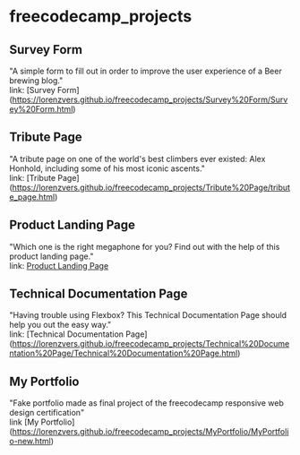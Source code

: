 # freecodecamp_projects

## Survey Form
"A simple form to fill out in order to improve the user experience of a Beer brewing blog."<br>
link: [Survey Form] (https://lorenzvers.github.io/freecodecamp_projects/Survey%20Form/Survey%20Form.html)

## Tribute Page
"A tribute page on one of the world's best climbers ever existed: Alex Honhold, including some of his most iconic ascents."<br>
link: [Tribute Page] (https://lorenzvers.github.io/freecodecamp_projects/Tribute%20Page/tribute_page.html)

## Product Landing Page 
"Which one is the right megaphone for you? Find out with the help of this product landing page."<br>
link: [Product Landing Page](https://lorenzvers.github.io/freecodecamp_projects/Product%20Landing%20Page/productlandingpage.html)

## Technical Documentation Page
"Having trouble using Flexbox? This Technical Documentation Page should help you out the easy way."<br>
link: [Technical Documentation Page] (https://lorenzvers.github.io/freecodecamp_projects/Technical%20Documentation%20Page/Technical%20Documentation%20Page.html)

## My Portfolio
"Fake portfolio made as final project of the freecodecamp responsive web design certification"<br>
link [My Portfolio] (https://lorenzvers.github.io/freecodecamp_projects/MyPortfolio/MyPortfolio-new.html)
